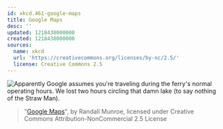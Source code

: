 ```yaml
---
id: xkcd.461-google-maps
title: Google Maps
desc: ''
updated: 1218438000000
created: 1218438000000
sources:
  name: xkcd
  url: 'https://creativecommons.org/licenses/by-nc/2.5/'
  license: Creative Commons 2.5
---
```

![Apparently Google assumes you're traveling during the ferry's normal operating hours.  We lost two hours circling that damn lake (to say nothing of the Straw Man).](https://imgs.xkcd.com/comics/google_maps.png)
> "[Google Maps](https://xkcd.com/461/)", by Randall Munroe, licensed under Creative Commons Attribution-NonCommercial 2.5 License
